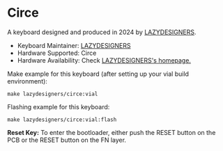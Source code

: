 # Circe

A keyboard designed and produced in 2024 by [LAZYDESIGNERS](http://lazydesigners.cn).

* Keyboard Maintainer: [LAZYDESIGNERS](https://github.com/jackytrabbit)
* Hardware Supported: Circe
* Hardware Availability: Check [LAZYDESIGNERS's homepage.](http://lazydesigners.cn)

Make example for this keyboard (after setting up your vial build environment):

    make lazydesigners/circe:vial

Flashing example for this keyboard:

    make lazydesigners/circe:vial:flash

**Reset Key:** To enter the bootloader, either push the RESET button on the PCB or the RESET button on the FN layer.

